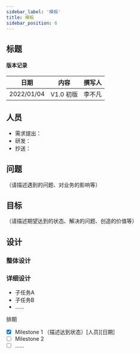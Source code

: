 ```yaml
---
sidebar_label: '模板'
title: 模板
sidebar_position: 6
---
```

## 标题

#### 版本记录

日期 |内容|撰写人
|---|---|---|
2022/01/04| V1.0 初版| 李不凡 

## 人员
- 需求提出：
- 研发： 
- 抄送：

## 问题
（请描述遇到的问题、对业务的影响等）

## 目标
（请描述期望达到的状态、解决的问题、创造的价值等）

## 设计
### 整体设计
### 详细设计

- 子任务A
- 子任务B
- ……

排期

- [x] Milestone 1 （描述达到状态）[人员][日期] 
- [ ] Milestone 2 
- [ ] ……